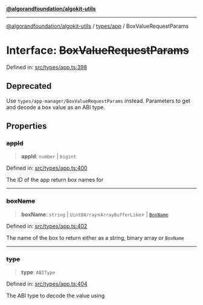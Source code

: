 [**@algorandfoundation/algokit-utils**](../../../README.md)

***

[@algorandfoundation/algokit-utils](../../../README.md) / [types/app](../README.md) / BoxValueRequestParams

# Interface: ~~BoxValueRequestParams~~

Defined in: [src/types/app.ts:398](https://github.com/algorandfoundation/algokit-utils-ts/blob/main/src/types/app.ts#L398)

## Deprecated

Use `types/app-manager/BoxValueRequestParams` instead.
Parameters to get and decode a box value as an ABI type.

## Properties

### ~~appId~~

> **appId**: `number` \| `bigint`

Defined in: [src/types/app.ts:400](https://github.com/algorandfoundation/algokit-utils-ts/blob/main/src/types/app.ts#L400)

The ID of the app return box names for

***

### ~~boxName~~

> **boxName**: `string` \| `Uint8Array`\<`ArrayBufferLike`\> \| [`BoxName`](BoxName.md)

Defined in: [src/types/app.ts:402](https://github.com/algorandfoundation/algokit-utils-ts/blob/main/src/types/app.ts#L402)

The name of the box to return either as a string, binary array or `BoxName`

***

### ~~type~~

> **type**: `ABIType`

Defined in: [src/types/app.ts:404](https://github.com/algorandfoundation/algokit-utils-ts/blob/main/src/types/app.ts#L404)

The ABI type to decode the value using
